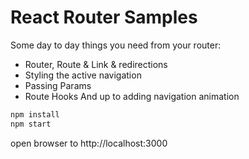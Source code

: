 # React Router Samples
Some day to day things you need from your router:
* Router, Route & Link & redirections
* Styling the active navigation
* Passing Params  
* Route Hooks 
And up to adding navigation animation

```bash
npm install
npm start
```

open browser to http://localhost:3000